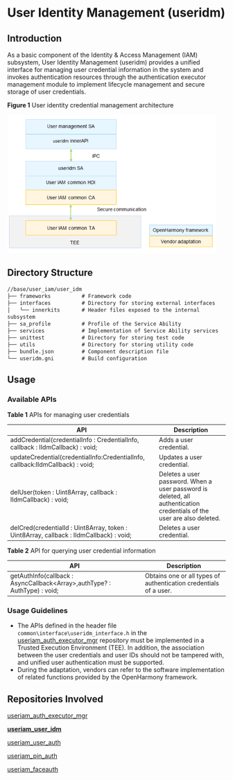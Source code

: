 # User Identity Management (useridm)



## Introduction

As a basic component of the Identity & Access Management (IAM) subsystem, User Identity Management (useridm) provides a unified interface for managing user credential information in the system and invokes authentication resources through the authentication executor management module to implement lifecycle management and secure storage of user credentials.

**Figure 1** User identity credential management architecture

<img src="figures/useridm_architecture.png" alt="useridm_architecture" style="zoom:80%;" />

## Directory Structure

```undefined
//base/user_iam/user_idm
├── frameworks			# Framework code
├── interfaces			# Directory for storing external interfaces
│   └── innerkits		# Header files exposed to the internal subsystem
├── sa_profile			# Profile of the Service Ability
├── services			# Implementation of Service Ability services
├── unittest			# Directory for storing test code
├── utils			    # Directory for storing utility code
├── bundle.json			# Component description file
└── useridm.gni			# Build configuration
```


## Usage

### Available APIs

**Table 1** APIs for managing user credentials

| API | Description                            |
| ------ | -------------------------------- |
| addCredential(credentialInfo : CredentialInfo, callback : IIdmCallback) : void; | Adds a user credential.|
| updateCredential(credentialInfo:CredentialInfo, callback:IIdmCallback) : void; | Updates a user credential.|
| delUser(token : Uint8Array, callback : IIdmCallback) : void; | Deletes a user password. When a user password is deleted, all authentication credentials of the user are also deleted.|
| delCred(credentialId : Uint8Array, token : Uint8Array, callback : IIdmCallback) : void; | Deletes a user credential.|

**Table 2** API for querying user credential information

| API| Description                      |
| ------ | -------------------------------- |
| getAuthInfo(callback : AsyncCallback<Array<EnrolledCredInfo>>,authType? : AuthType) : void; | Obtains one or all types of authentication credentials of a user.|

### Usage Guidelines

- The APIs defined in the header file ```common\interface\useridm_interface.h``` in the [useriam_auth_executor_mgr](https://gitee.com/openharmony-sig/useriam_coauth) repository must be implemented in a Trusted Execution Environment (TEE). In addition, the association between the user credentials and user IDs should not be tampered with, and unified user authentication must be supported.
- During the adaptation, vendors can refer to the software implementation of related functions provided by the OpenHarmony framework.

## Repositories Involved

[useriam_auth_executor_mgr](https://gitee.com/openharmony-sig/useriam_coauth)

**[useriam_user_idm](https://gitee.com/openharmony-sig/useriam_useridm)**

[useriam_user_auth](https://gitee.com/openharmony-sig/useriam_userauth)

[useriam_pin_auth](https://gitee.com/openharmony-sig/useriam_pinauth)

[useriam_faceauth](https://gitee.com/openharmony/useriam_faceauth)
